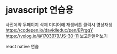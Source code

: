 ﻿# javascript 연습용

사전예약 두페이지 삭제
미디어에 재생버튼 클릭시 영상재생
https://codepen.io/davidleduc/pen/EPrgqY  <br>
https://velog.io/@1703979/JS-30-11  보고만들어보기

react native 연습
